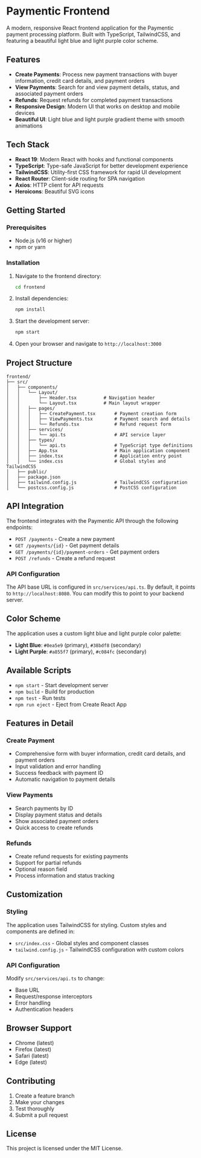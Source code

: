 # Paymentic Frontend

A modern, responsive React frontend application for the Paymentic payment processing platform. Built with TypeScript, TailwindCSS, and featuring a beautiful light blue and light purple color scheme.

## Features

- **Create Payments**: Process new payment transactions with buyer information, credit card details, and payment orders
- **View Payments**: Search for and view payment details, status, and associated payment orders
- **Refunds**: Request refunds for completed payment transactions
- **Responsive Design**: Modern UI that works on desktop and mobile devices
- **Beautiful UI**: Light blue and light purple gradient theme with smooth animations

## Tech Stack

- **React 19**: Modern React with hooks and functional components
- **TypeScript**: Type-safe JavaScript for better development experience
- **TailwindCSS**: Utility-first CSS framework for rapid UI development
- **React Router**: Client-side routing for SPA navigation
- **Axios**: HTTP client for API requests
- **Heroicons**: Beautiful SVG icons

## Getting Started

### Prerequisites

- Node.js (v16 or higher)
- npm or yarn

### Installation

1. Navigate to the frontend directory:
   ```bash
   cd frontend
   ```

2. Install dependencies:
   ```bash
   npm install
   ```

3. Start the development server:
   ```bash
   npm start
   ```

4. Open your browser and navigate to `http://localhost:3000`

## Project Structure

```
frontend/
├── src/
│   ├── components/
│   │   └── Layout/
│   │       ├── Header.tsx          # Navigation header
│   │       └── Layout.tsx          # Main layout wrapper
│   │   ├── pages/
│   │   │   ├── CreatePayment.tsx       # Payment creation form
│   │   │   ├── ViewPayments.tsx        # Payment search and details
│   │   │   └── Refunds.tsx             # Refund request form
│   │   ├── services/
│   │   │   └── api.ts                  # API service layer
│   │   ├── types/
│   │   │   └── api.ts                  # TypeScript type definitions
│   │   ├── App.tsx                     # Main application component
│   │   ├── index.tsx                   # Application entry point
│   │   └── index.css                   # Global styles and TailwindCSS
│   ├── public/
│   ├── package.json
│   ├── tailwind.config.js              # TailwindCSS configuration
│   └── postcss.config.js               # PostCSS configuration
```

## API Integration

The frontend integrates with the Paymentic API through the following endpoints:

- `POST /payments` - Create a new payment
- `GET /payments/{id}` - Get payment details
- `GET /payments/{id}/payment-orders` - Get payment orders
- `POST /refunds` - Create a refund request

### API Configuration

The API base URL is configured in `src/services/api.ts`. By default, it points to `http://localhost:8080`. You can modify this to point to your backend server.

## Color Scheme

The application uses a custom light blue and light purple color palette:

- **Light Blue**: `#0ea5e9` (primary), `#38bdf8` (secondary)
- **Light Purple**: `#a855f7` (primary), `#c084fc` (secondary)

## Available Scripts

- `npm start` - Start development server
- `npm build` - Build for production
- `npm test` - Run tests
- `npm run eject` - Eject from Create React App

## Features in Detail

### Create Payment
- Comprehensive form with buyer information, credit card details, and payment orders
- Input validation and error handling
- Success feedback with payment ID
- Automatic navigation to payment details

### View Payments
- Search payments by ID
- Display payment status and details
- Show associated payment orders
- Quick access to create refunds

### Refunds
- Create refund requests for existing payments
- Support for partial refunds
- Optional reason field
- Process information and status tracking

## Customization

### Styling
The application uses TailwindCSS for styling. Custom styles and components are defined in:
- `src/index.css` - Global styles and component classes
- `tailwind.config.js` - TailwindCSS configuration with custom colors

### API Configuration
Modify `src/services/api.ts` to change:
- Base URL
- Request/response interceptors
- Error handling
- Authentication headers

## Browser Support

- Chrome (latest)
- Firefox (latest)
- Safari (latest)
- Edge (latest)

## Contributing

1. Create a feature branch
2. Make your changes
3. Test thoroughly
4. Submit a pull request

## License

This project is licensed under the MIT License.
